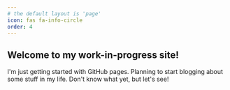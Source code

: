 ```yaml
---
# the default layout is 'page'
icon: fas fa-info-circle
order: 4
---
```


## Welcome to my work-in-progress site!

I'm just getting started with GitHub pages. Planning to start blogging about some stuff in my life. Don't know what yet, but let's see!
